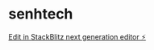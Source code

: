 # senhtech

[Edit in StackBlitz next generation editor ⚡️](https://stackblitz.com/~/github.com/untaxedbutt/senhtech)
